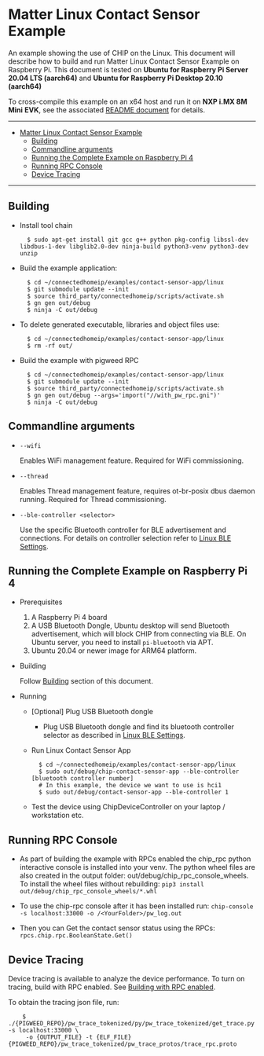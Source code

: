 # Matter Linux Contact Sensor Example

An example showing the use of CHIP on the Linux. This document will describe how
to build and run Matter Linux Contact Sensor Example on Raspberry Pi. This
document is tested on **Ubuntu for Raspberry Pi Server 20.04 LTS (aarch64)** and
**Ubuntu for Raspberry Pi Desktop 20.10 (aarch64)**

To cross-compile this example on an x64 host and run it on **NXP i.MX 8M Mini**
**EVK**, see the associated
[README document](../../../docs/platforms/nxp/nxp_imx8m_linux_examples.md) for
details.

<hr>

- [Matter Linux Contact Sensor Example](#matter-linux-contact-sensor-example)
  - [Building](#building)
  - [Commandline arguments](#commandline-arguments)
  - [Running the Complete Example on Raspberry Pi 4](#running-the-complete-example-on-raspberry-pi-4)
  - [Running RPC Console](#running-rpc-console)
  - [Device Tracing](#device-tracing)

<hr>

## Building

-   Install tool chain

          $ sudo apt-get install git gcc g++ python pkg-config libssl-dev libdbus-1-dev libglib2.0-dev ninja-build python3-venv python3-dev unzip

-   Build the example application:

          $ cd ~/connectedhomeip/examples/contact-sensor-app/linux
          $ git submodule update --init
          $ source third_party/connectedhomeip/scripts/activate.sh
          $ gn gen out/debug
          $ ninja -C out/debug

-   To delete generated executable, libraries and object files use:

          $ cd ~/connectedhomeip/examples/contact-sensor-app/linux
          $ rm -rf out/

-   Build the example with pigweed RPC

          $ cd ~/connectedhomeip/examples/contact-sensor-app/linux
          $ git submodule update --init
          $ source third_party/connectedhomeip/scripts/activate.sh
          $ gn gen out/debug --args='import("//with_pw_rpc.gni")'
          $ ninja -C out/debug

## Commandline arguments

-   `--wifi`

    Enables WiFi management feature. Required for WiFi commissioning.

-   `--thread`

    Enables Thread management feature, requires ot-br-posix dbus daemon running.
    Required for Thread commissioning.

-   `--ble-controller <selector>`

    Use the specific Bluetooth controller for BLE advertisement and connections.
    For details on controller selection refer to
    [Linux BLE Settings](/platforms/linux/ble_settings.md).

## Running the Complete Example on Raspberry Pi 4

-   Prerequisites

    1. A Raspberry Pi 4 board
    2. A USB Bluetooth Dongle, Ubuntu desktop will send Bluetooth advertisement,
       which will block CHIP from connecting via BLE. On Ubuntu server, you need
       to install `pi-bluetooth` via APT.
    3. Ubuntu 20.04 or newer image for ARM64 platform.

-   Building

    Follow [Building](#building) section of this document.

-   Running

    -   [Optional] Plug USB Bluetooth dongle

        -   Plug USB Bluetooth dongle and find its bluetooth controller selector
            as described in
            [Linux BLE Settings](/platforms/linux/ble_settings.md).

    -   Run Linux Contact Sensor App

              $ cd ~/connectedhomeip/examples/contact-sensor-app/linux
              $ sudo out/debug/chip-contact-sensor-app --ble-controller [bluetooth controller number]
              # In this example, the device we want to use is hci1
              $ sudo out/debug/contact-sensor-app --ble-controller 1

    -   Test the device using ChipDeviceController on your laptop / workstation
        etc.

## Running RPC Console

-   As part of building the example with RPCs enabled the chip_rpc python
    interactive console is installed into your venv. The python wheel files are
    also created in the output folder: out/debug/chip_rpc_console_wheels. To
    install the wheel files without rebuilding:
    `pip3 install out/debug/chip_rpc_console_wheels/*.whl`

-   To use the chip-rpc console after it has been installed run:
    `chip-console -s localhost:33000 -o /<YourFolder>/pw_log.out`

-   Then you can Get the contact sensor status using the RPCs:
    `rpcs.chip.rpc.BooleanState.Get()`

## Device Tracing

Device tracing is available to analyze the device performance. To turn on
tracing, build with RPC enabled. See [Building with RPC enabled](#building).

To obtain the tracing json file, run:

```
    $ ./{PIGWEED_REPO}/pw_trace_tokenized/py/pw_trace_tokenized/get_trace.py -s localhost:33000 \
     -o {OUTPUT_FILE} -t {ELF_FILE} {PIGWEED_REPO}/pw_trace_tokenized/pw_trace_protos/trace_rpc.proto
```
